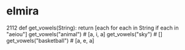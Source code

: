 # elmira
2112
def get_vowels(String):
    return [each for each in String if each in "aeiou"]
get_vowels("animal") # [a, i, a]
get_vowels("sky") # []
get_vowels("basketball") # [a, e, a]
